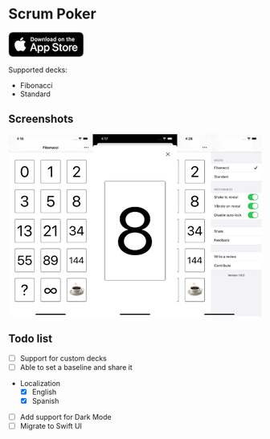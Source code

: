 # Scrum Poker

[![](download.png)](https://apps.apple.com/app/id1461657631)

Supported decks:
- Fibonacci
- Standard

## Screenshots

![](screenshots.png)

## Todo list

- [ ] Support for custom decks
- [ ] Able to set a baseline and share it 
- Localization
    - [x] English
    - [x] Spanish
- [ ] Add support for Dark Mode
- [ ] Migrate to Swift UI

